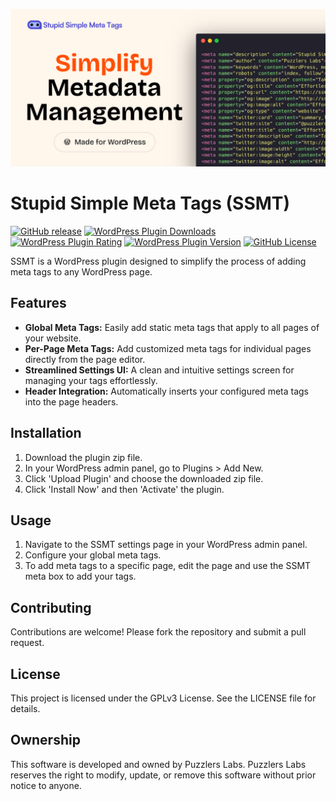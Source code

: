 [![SSMT Hero Image](.github/images/hero_image.png)](https://ssmt.app)

# Stupid Simple Meta Tags (SSMT)

[![GitHub release](https://img.shields.io/github/v/release/puzzlers-labs/stupid_simple_meta_tags?style=flat-square)](https://github.com/puzzlers-labs/stupid_simple_meta_tags)
[![WordPress Plugin Downloads](https://img.shields.io/wordpress/plugin/dt/stupid-simple-meta-tags?style=flat-square)](https://wordpress.org/plugins/stupid-simple_meta_tags/)
[![WordPress Plugin Rating](https://img.shields.io/wordpress/plugin/r/stupid-simple-meta-tags?style=flat-square)](https://wordpress.org/plugins/stupid-simple_meta_tags/)
[![WordPress Plugin Version](https://img.shields.io/wordpress/plugin/v/stupid-simple-meta-tags?style=flat-square)](https://wordpress.org/plugins/stupid-simple_meta_tags/)
[![GitHub License](https://img.shields.io/github/license/puzzlers-labs/stupid_simple_meta_tags?style=flat-square)]()

SSMT is a WordPress plugin designed to simplify the process of adding meta tags to any WordPress page.

## Features

- **Global Meta Tags:** Easily add static meta tags that apply to all pages of your website.
- **Per-Page Meta Tags:** Add customized meta tags for individual pages directly from the page editor.
- **Streamlined Settings UI:** A clean and intuitive settings screen for managing your tags effortlessly.
- **Header Integration:** Automatically inserts your configured meta tags into the page headers.

## Installation

1. Download the plugin zip file.
2. In your WordPress admin panel, go to Plugins > Add New.
3. Click 'Upload Plugin' and choose the downloaded zip file.
4. Click 'Install Now' and then 'Activate' the plugin.

## Usage

1. Navigate to the SSMT settings page in your WordPress admin panel.
2. Configure your global meta tags.
3. To add meta tags to a specific page, edit the page and use the SSMT meta box to add your tags.

## Contributing

Contributions are welcome! Please fork the repository and submit a pull request.

## License

This project is licensed under the GPLv3 License. See the LICENSE file for details.

## Ownership

This software is developed and owned by Puzzlers Labs. Puzzlers Labs reserves the right to modify, update, or remove this software without prior notice to anyone.
